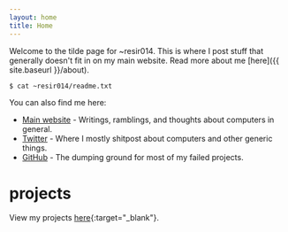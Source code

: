 ```yaml
---
layout: home
title: Home
---
```


Welcome to the tilde page for ~resir014. This is where I post stuff that generally doesn't fit in on my main website. Read more about me [here]({{ site.baseurl }}/about).

```bash
$ cat ~resir014/readme.txt
```

You can also find me here:

* [Main website](https://resir014.github.io/) - Writings, ramblings, and thoughts about computers in general.
* [Twitter](https://twitter.com/resir014) - Where I mostly shitpost about computers and other generic things.
* [GitHub](https://github.com/resir014) - The dumping ground for most of my failed projects.

# projects

View my projects [here](https://resir014.github.io/projects){:target="_blank"}.
